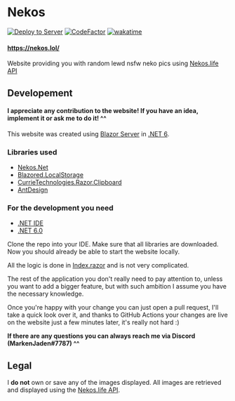 # Nekos
[![Deploy to Server](https://github.com/MarkenJaden/Nekos/actions/workflows/deploy.yml/badge.svg)](https://github.com/MarkenJaden/Nekos/actions/workflows/deploy.yml)
[![CodeFactor](https://www.codefactor.io/repository/github/markenjaden/nekos.lol/badge)](https://www.codefactor.io/repository/github/markenjaden/nekos.lol)
[![wakatime](https://wakatime.com/badge/github/MarkenJaden/Nekos.svg)](https://wakatime.com/badge/github/MarkenJaden/Nekos)

#### https://nekos.lol/
Website providing you with random lewd nsfw neko pics using [Nekos.life API](https://github.com/Nekos-life/Nekos.Net)

## Developement

#### I appreciate any contribution to the website! If you have an idea, implement it or ask me to do it! ^^

This website was created using [Blazor Server](https://dotnet.microsoft.com/en-us/apps/aspnet/web-apps/blazor) in [.NET 6](https://dotnet.microsoft.com/en-us/download/dotnet/6.0).

### Libraries used
* [Nekos.Net](https://github.com/Nekos-life/Nekos.Net)
* [Blazored.LocalStorage](https://github.com/Blazored/LocalStorage)
* [CurrieTechnologies.Razor.Clipboard](https://github.com/Basaingeal/Razor.Clipboard)
* [AntDesign](https://github.com/ant-design-blazor/ant-design-blazor)

### For the development you need
* [.NET IDE](https://dotnet.microsoft.com/en-us/platform/tools)
* [.NET 6.0](https://dotnet.microsoft.com/en-us/download/dotnet/6.0)

Clone the repo into your IDE. Make sure that all libraries are downloaded. Now you should already be able to start the website locally.

All the logic is done in [Index.razor](https://github.com/MarkenJaden/Nekos/blob/master/Nekos/Pages/Index.razor) and is not very complicated.

The rest of the application you don't really need to pay attention to, unless you want to add a bigger feature, but with such ambition I assume you have the necessary knowledge.

Once you're happy with your change you can just open a pull request, I'll take a quick look over it, and thanks to GitHub Actions your changes are live on the website just a few minutes later, it's really not hard :)

**If there are any questions you can always reach me via Discord (MarkenJaden#7787) ^^**

## Legal

I **do not** own or save any of the images displayed. All images are retrieved and displayed using the [Nekos.life API](https://nekos.life/api/v2/endpoints).
